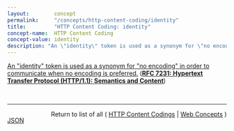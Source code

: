 ```yaml
---
layout:        concept
permalink:     "/concepts/http-content-coding/identity"
title:         "HTTP Content Coding: identity"
concept-name:  HTTP Content Coding
concept-value: identity
description: "An \"identity\" token is used as a synonym for \"no encoding\" in order to communicate when no encoding is preferred."
---
```


[An "identity" token is used as a synonym for "no encoding" in order to communicate when no encoding is preferred.](https://datatracker.ietf.org/doc/html/rfc7231#section-5.3.4 "Read documentation for HTTP Content Coding &#34;identity&#34;") (**[RFC 7231: Hypertext Transfer Protocol (HTTP/1.1): Semantics and Content](/specs/IETF/RFC/7231 "The Hypertext Transfer Protocol (HTTP) is an application-level protocol for distributed, collaborative, hypertext information systems. This document defines the semantics of HTTP/1.1 messages as expressed by request methods, request header fields, response status codes, and response header fields, along with the payload of messages (metadata and body content) and mechanisms for content negotiation.")**)

<br/>
<hr/>

<p style="float : left"><a href="./identity.json" title="JSON representing this particular Web Concept value">JSON</a></p>
<p style="text-align: right">Return to list of all ( <a href="../http-content-coding/">HTTP Content Codings</a> | <a href="../">Web Concepts</a> )</p>
